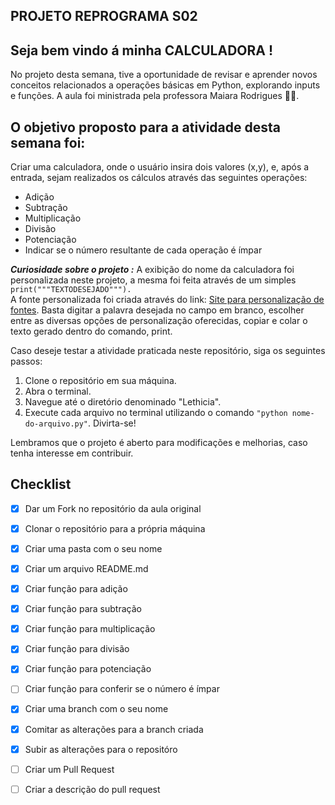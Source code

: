 ## PROJETO REPROGRAMA S02

## Seja bem vindo á minha CALCULADORA !


No projeto desta semana, tive a oportunidade de revisar e aprender novos conceitos relacionados a operações básicas em Python, explorando inputs e funções. A aula foi ministrada pela professora Maiara Rodrigues 👧🏻.

## O objetivo proposto para a atividade desta semana foi:

Criar uma calculadora, onde o usuário insira dois valores (x,y), e, após a entrada, sejam realizados os cálculos através das seguintes operações:

-   Adição
-   Subtração
-   Multiplicação
-   Divisão
-   Potenciação
- Indicar se o número resultante de cada operação é ímpar

***Curiosidade sobre o projeto :***
A exibição do nome da calculadora foi personalizada neste projeto, a mesma foi feita através de um simples `print("""TEXTODESEJADO""").`  
A fonte personalizada foi criada através do link: [Site para personalização de fontes](https://fsymbols.com/generators/blocky/). 
Basta digitar a palavra desejada no campo em branco, escolher entre as diversas opções de personalização oferecidas, copiar e colar o texto gerado dentro do comando, print. 



Caso deseje testar a atividade praticada neste repositório, siga os seguintes passos:

1. Clone o repositório em sua máquina.
2. Abra o terminal.
3. Navegue até o diretório denominado "Lethicia".
4. Execute cada arquivo no terminal utilizando o comando `"python nome-do-arquivo.py"`.
Divirta-se!

Lembramos que o projeto é aberto para modificações e melhorias, caso tenha interesse em contribuir.

## Checklist

 - [x] Dar um Fork no repositório da aula original 
 - [x] Clonar o repositório para a própria máquina
 - [x] Criar uma pasta com o seu nome 
 - [x] Criar um arquivo README.md
 - [x] Criar função para adição
 - [x] Criar função para subtração 
 - [x] Criar função para multiplicação
 - [x] Criar função para divisão 
 - [x] Criar função para potenciação
 - [ ] Criar função para conferir se o número é ímpar
 - [x] Criar uma branch com o seu nome 
 - [x] Comitar as alterações para a branch criada 
 - [x] Subir as alterações para o repositóro
 - [ ] Criar um Pull Request
 - [ ] Criar a descrição do pull request 


